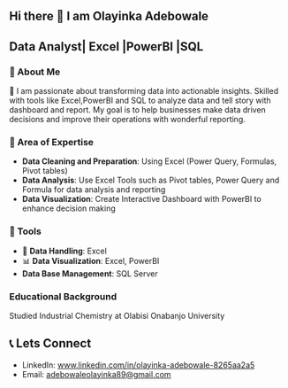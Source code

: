 ## Hi there 👋 I am Olayinka Adebowale 

## Data Analyst| Excel |PowerBI |SQL

### 🚀 About Me

🎯 I am passionate about transforming data into actionable insights. Skilled with tools like Excel,PowerBI and SQL to analyze data and tell story with dashboard and report. My goal is to help businesses make data driven decisions and improve their operations with wonderful reporting.

### 🔎 Area of Expertise 
- **Data Cleaning and Preparation**: Using Excel (Power Query, Formulas, Pivot tables)
- **Data Analysis**: Use Excel Tools such as Pivot tables, Power Query and Formula for data analysis and reporting
- **Data Visualization**: Create Interactive Dashboard with PowerBI to enhance decision making

 ### 🔧 Tools 
  - 📂 **Data Handling**: Excel
  - 📊 **Data Visualization**: Excel, PowerBI
  - **Data Base Management**: SQL Server

### Educational Background 
Studied Industrial Chemistry at Olabisi Onabanjo University 

 ## 📞 Lets Connect
 - LinkedIn:
 www.linkedin.com/in/olayinka-adebowale-8265aa2a5
- Email:
adebowaleolayinka89@gmail.com
  

<!--
**AdebowaleOlayinka/AdebowaleOlayinka** is a ✨ _special_ ✨ repository because its `README.md` (this file) appears on your GitHub profile.

Here are some ideas to get you started:

- 🔭 I’m currently working on ...
- 🌱 I’m currently learning ...
- 👯 I’m looking to collaborate on ...
- 🤔 I’m looking for help with ...
- 💬 Ask me about ...
- 📫 How to reach me: ...
- 😄 Pronouns: ...
- ⚡ Fun fact: ...
-->
